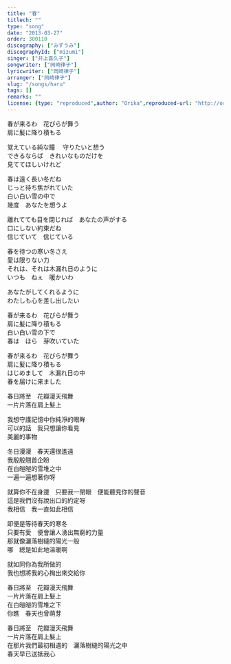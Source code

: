 ```yaml
---
title: "春"
titlech: ""
type: "song"
date: "2013-03-27"
order: 300110
discography: ["みずうみ"]
discographyId: ["mizumi"]
singer: ["井上喜久子"]
songwriter: ["岡崎律子"]
lyricwriter: ["岡崎律子"]
arranger: ["岡崎律子"]
slug: "/songs/haru"
tags: []
remarks: ""
license: {type: "reproduced",author: "Orika",reproduced-url: "http://orikamushi.myweb.hinet.net",reproduced-website: "織歌蟲"}
---
```


春が来るわ　花びらが舞う   
肩に髪に降り積もる   
  
覚えている純な瞳　 守りたいと想う   
できるならば　きれいなものだけを   
見ててほしいけれど   
  
春は遠く長い冬だね   
じっと待ち焦がれていた   
白い白い雪の中で   
幾度　あなたを想うよ   
  
離れてても目を閉じれば　あなたの声がする   
口にしない約束だね   
信じていて　信じている   
  
春を待つの寒い冬さえ   
愛は限りない力   
それは、それは木漏れ日のように   
いつも　ねぇ　暖かいわ   
  
あなたがしてくれるように   
わたしも心を差し出したい   
  
春が来るわ　花びらが舞う   
肩に髪に降り積もる   
白い白い雪の下で   
春は　ほら　芽吹いていた  
  
春が来るわ　花びらが舞う   
肩に髪に降り積もる   
はじめまして　木漏れ日の中   
春を届けに来ました   
  

<!-- 翻译 -->

春日將至　花瓣漫天飛舞  
一片片落在肩上髮上  
  
我想守護記憶中你純淨的眼眸  
可以的話　我只想讓你看見  
美麗的事物  
  
冬日漫漫　春天還很遙遠  
我殷殷翹首企盼  
在白皚皚的雪堆之中  
一遍一遍想著你呀  
  
就算你不在身邊　只要我一閉眼　便能聽見你的聲音  
這是我們沒有說出口的約定呀  
我相信　我一直如此相信  
  
即便是等待春天的寒冬  
只要有愛　便會讓人湧出無窮的力量  
那就像灑落樹縫的陽光一般  
哪　總是如此地溫暖啊  
  
就如同你為我所做的  
我也想將我的心掏出來交給你  
  
春日將至　花瓣漫天飛舞  
一片片落在肩上髮上  
在白皚皚的雪堆之下  
你瞧　春天也曾萌芽  
  
春日將至　花瓣漫天飛舞  
一片片落在肩上髮上  
在那片我們最初相遇的　灑落樹縫的陽光之中  
春天早已送抵我心
